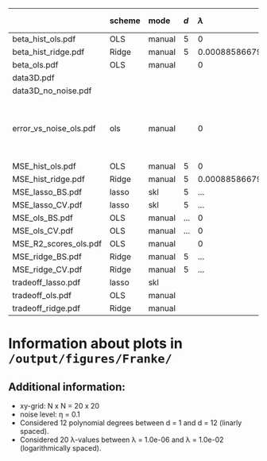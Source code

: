 |                        | scheme   | mode   | $d$   | $\lambda$             | resampling (iter)   | mark                                             |
|:-----------------------|:---------|:-------|:------|:----------------------|:--------------------|:-------------------------------------------------|
| beta_hist_ols.pdf      | OLS      | manual | 5     | 0                     | BS (400)            |                                                  |
| beta_hist_ridge.pdf    | Ridge    | manual | 5     | 0.0008858667904100823 | BS (400)            |                                                  |
| beta_ols.pdf           | OLS      | manual |       | 0                     |                     |                                                  |
| data3D.pdf             |          |        |       |                       |                     | $η=0.1$                                          |
| data3D_no_noise.pdf    |          |        |       |                       |                     | $η=0$                                            |
| error_vs_noise_ols.pdf | ols      | manual |       | 0                     |                     | η = 1.0e-04, 1.0e-03, 1.0e-02, 1.0e-01, 1.0e+00, |
| MSE_hist_ols.pdf       | OLS      | manual | 5     | 0                     | BS (400)            |                                                  |
| MSE_hist_ridge.pdf     | Ridge    | manual | 5     | 0.0008858667904100823 | BS (400)            |                                                  |
| MSE_lasso_BS.pdf       | lasso    | skl    | 5     | ...                   | BS (10)             |                                                  |
| MSE_lasso_CV.pdf       | lasso    | skl    | 5     | ...                   | CV (8)              |                                                  |
| MSE_ols_BS.pdf         | OLS      | manual | ...   | 0                     | BS (400)            |                                                  |
| MSE_ols_CV.pdf         | OLS      | manual | ...   | 0                     | CV (8)              |                                                  |
| MSE_R2_scores_ols.pdf  | OLS      | manual |       | 0                     |                     |                                                  |
| MSE_ridge_BS.pdf       | Ridge    | manual | 5     | ...                   | BS (400)            |                                                  |
| MSE_ridge_CV.pdf       | Ridge    | manual | 5     | ...                   | CV (8)              |                                                  |
| tradeoff_lasso.pdf     | lasso    | skl    |       |                       | BS (10)             |                                                  |
| tradeoff_ols.pdf       | OLS      | manual |       |                       | BS (400)            |                                                  |
| tradeoff_ridge.pdf     | Ridge    | manual |       |                       | BS (400)            |                                                  |


# Information about plots in `/output/figures/Franke/`


## Additional information:

* xy-grid: N x N = 20 x 20
* noise level: η = 0.1
* Considered 12 polynomial degrees between d = 1 and d = 12 (linarly spaced).
* Considered 20 λ-values between λ = 1.0e-06 and λ = 1.0e-02 (logarithmically spaced).
